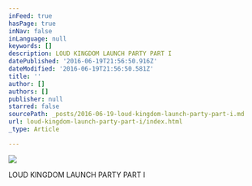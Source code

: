 ```yaml
---
inFeed: true
hasPage: true
inNav: false
inLanguage: null
keywords: []
description: LOUD KINGDOM LAUNCH PARTY PART I
datePublished: '2016-06-19T21:56:50.916Z'
dateModified: '2016-06-19T21:56:50.581Z'
title: ''
author: []
authors: []
publisher: null
starred: false
sourcePath: _posts/2016-06-19-loud-kingdom-launch-party-part-i.md
url: loud-kingdom-launch-party-part-i/index.html
_type: Article

---
```

![](https://the-grid-user-content.s3-us-west-2.amazonaws.com/3f9949ee-ba21-4ff1-a031-7b50c9233718.jpg)

LOUD KINGDOM LAUNCH PARTY PART I
